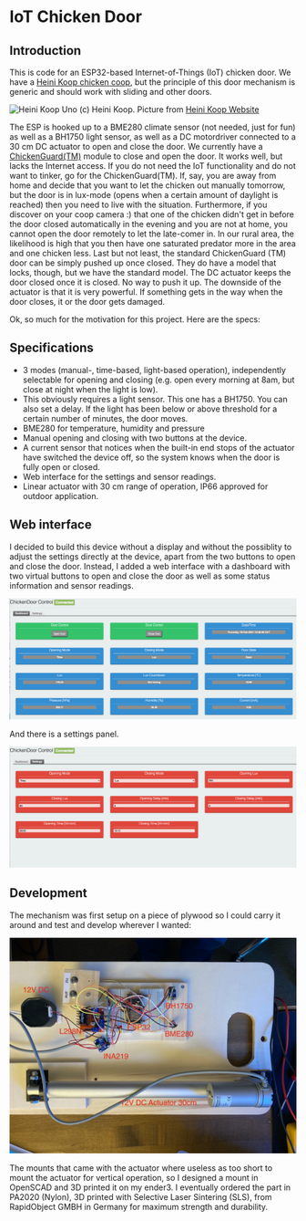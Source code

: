 # IoT Chicken Door
## Introduction
This is code for an ESP32-based Internet-of-Things (IoT) chicken door. We have a [Heini Koop chicken coop](https://www.heinicoop.de/produkt/heinicoop-huehnerstall-uno/), but the principle of this door mechanism is generic and should work with sliding and other doors.

![Heini Koop Uno](https://www.heinicoop.de/wp-content/uploads/2017/10/huehnerstall-uno-garten.jpg) 
(c) Heini Koop. Picture from [Heini Koop Website](https://www.heinicoop.de/produkt/heinicoop-huehnerstall-uno/)

The ESP is hooked up to a BME280 climate sensor (not needed, just for fun) as well as a BH1750 light sensor, as well as a DC motordriver connected to a 30 cm DC actuator to open and close the door. We currently have a [ChickenGuard(TM)](https://www.chickenguard.de/) module to close and open the door. It works well, but lacks the Internet access. If you do not need the IoT functionality and do not want to tinker, go for the ChickenGuard(TM).
If, say, you are away from home and decide that you want to let the chicken out manually tomorrow, but the door is in lux-mode (opens when a certain amount of daylight is reached) then you need to live with the situation. 
Furthermore, if you discover on your coop camera :) that one of the chicken didn't get in before the door closed automatically in the evening and you are not at home, you cannot open the door remotely to let the late-comer in. In our rural area, the likelihood is high that you then have one saturated predator more in the area and one chicken less. 
Last but not least, the standard ChickenGuard (TM) door can be simply pushed up once closed. They do have a model that locks, though, but we have the standard model. The DC actuator keeps the door closed once it is closed. No way to push it up. The downside of the actuator is that it is very powerful. If something gets in the way when the door closes, it or the door gets damaged. 

Ok, so much for the motivation for this project. Here are the specs:

## Specifications

* 3 modes (manual-, time-based, light-based operation), independently selectable for opening and closing (e.g. open every morning at 8am, but close at night when the light is low).
* This obviously requires a light sensor. This one has a BH1750. You can also set a delay. If the light has been below or above threshold for a certain number of minutes, the door moves. 
* BME280 for temperature, humidity and pressure
* Manual opening and closing with two buttons at the device. 
* A current sensor that notices when the built-in end stops of the actuator have switched the device off, so the system knows when the door is fully open or closed. 
* Web interface for the settings and sensor readings.
* Linear actuator with 30 cm range of operation, IP66 approved for outdoor application. 

## Web interface
I decided to build this device without a display and without the possiblity to adjust the settings directly at the device, apart from the two buttons to open and close the door. 
Instead, I added a web interface with a dashboard with two virtual buttons to open and close the door as well as some status information and sensor readings. 

![dashboard](/images/dashboard.png)

And there is a settings panel. 

![settings](/images/settings.png)

## Development
The mechanism was first setup on a piece of plywood so I could carry it around and test and develop wherever I wanted:

![Breadboard prototype of chicken door mechanism](/images/chicken-door-breadboard.png)

The mounts that came with the actuator where useless as too short to mount the actuator for vertical operation, so I designed a mount in OpenSCAD and 3D printed it on my ender3. I eventually ordered the part in PA2020 (Nylon), 3D printed with Selective Laser Sintering (SLS), from RapidObject GMBH in Germany for maximum strength and durability.


